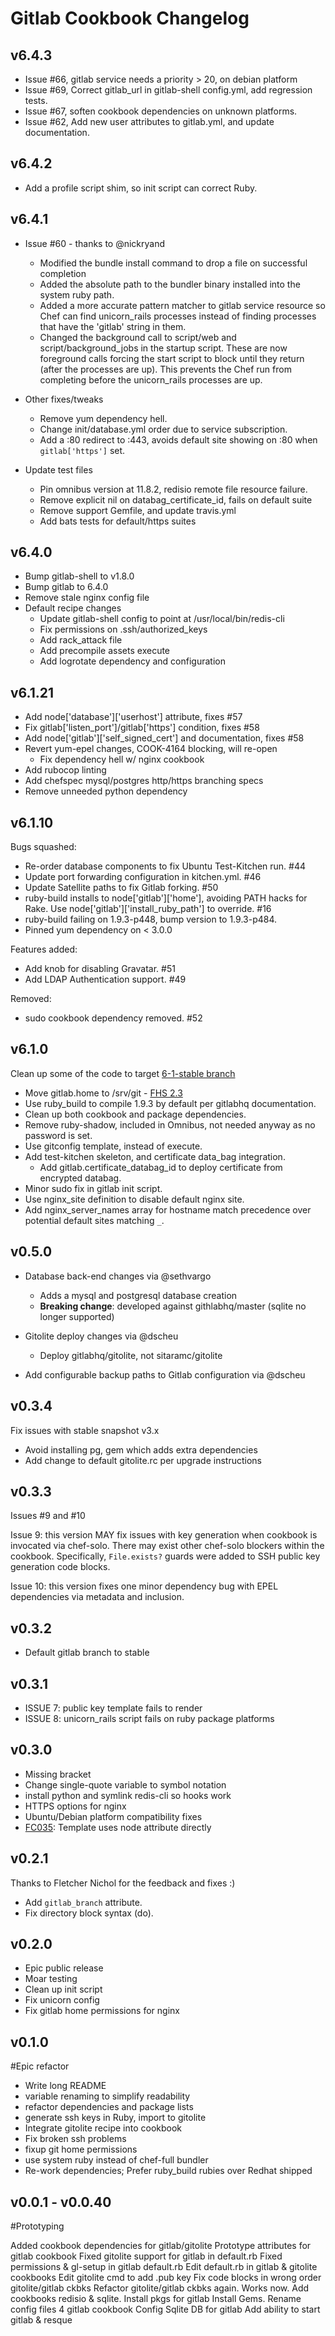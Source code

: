 Gitlab Cookbook Changelog
=========================

v6.4.3
------

* Issue #66, gitlab service needs a priority > 20, on debian platform
* Issue #69, Correct gitlab_url in gitlab-shell config.yml, add regression tests.
* Issue #67, soften cookbook dependencies on unknown platforms.
* Issue #62, Add new user attributes to gitlab.yml, and update documentation.

v6.4.2
------

* Add a profile script shim, so init script can correct Ruby.

v6.4.1
------

* Issue #60 - thanks to @nickryand
  - Modified the bundle install command to drop a file on successful
    completion 
  - Added the absolute path to the bundler binary installed into the
    system ruby path.
  - Added a more accurate pattern matcher to gitlab service resource
    so Chef can find unicorn_rails processes instead of finding processes that
    have the 'gitlab' string in them.
  - Changed the background call to script/web and script/background_jobs
    in the startup script.  These are now foreground calls forcing the start
    script to block until they return (after the processes are up).  This
    prevents the Chef run from completing before the unicorn_rails processes
    are up.

* Other fixes/tweaks
  - Remove yum dependency hell.
  - Change init/database.yml order due to service subscription.
  - Add a :80 redirect to :443, avoids default site showing on :80
    when `gitlab['https']` set.

* Update test files
  - Pin omnibus version at 11.8.2, redisio remote file resource failure.
  - Remove explicit nil on databag_certificate_id, fails on default suite 
  - Remove support Gemfile, and update travis.yml
  - Add bats tests for default/https suites

v6.4.0
------

  * Bump gitlab-shell to v1.8.0
  * Bump gitlab to 6.4.0
  * Remove stale nginx config file
  * Default recipe changes
    - Update gitlab-shell config to point at /usr/local/bin/redis-cli
    - Fix permissions on .ssh/authorized_keys
    - Add rack_attack file
    - Add precompile assets execute
    - Add logrotate dependency and configuration 

v6.1.21
-------

  * Add node['database']['userhost'] attribute, fixes #57
  * Fix gitlab['listen_port']/gitlab['https'] condition, fixes #58
  * Add node['gitlab']['self_signed_cert'] and documentation, fixes #58
  * Revert yum-epel changes, COOK-4164 blocking, will re-open
    - Fix dependency hell w/ nginx cookbook
  * Add rubocop linting
  * Add chefspec mysql/postgres http/https branching specs
  * Remove unneeded python dependency 

v6.1.10
-------

Bugs squashed:

  * Re-order database components to fix Ubuntu Test-Kitchen run. #44
  * Update port forwarding configuration in kitchen.yml. #46
  * Update Satellite paths to fix Gitlab forking. #50
  * ruby-build installs to node['gitlab']['home'], avoiding PATH hacks
    for Rake.  Use node['gitlab']['install_ruby_path'] to override. #16
  * ruby-build failing on 1.9.3-p448, bump version to 1.9.3-p484.
  * Pinned yum dependency on < 3.0.0

Features added:

  * Add knob for disabling Gravatar. #51
  * Add LDAP Authentication support. #49

Removed:

  * sudo cookbook dependency removed. #52

v6.1.0
------

Clean up some of the code to target [6-1-stable branch](https://github.com/gitlabhq/gitlabhq/blob/6-1-stable/doc/install/installation.md)

* Move gitlab.home to /srv/git - [FHS 2.3](http://www.pathname.com/fhs/pub/fhs-2.3.html)
* Use ruby_build to compile 1.9.3 by default per gitlabhq documentation.
* Clean up both cookbook and package dependencies.
* Remove ruby-shadow, included in Omnibus, not needed anyway as no
  password is set.
* Use gitconfig template, instead of execute.
* Add test-kitchen skeleton, and certificate data_bag integration.
  - Add gitlab.certificate_databag_id to deploy certificate from encrypted databag.
* Minor sudo fix in gitlab init script.
* Use nginx_site definition to disable default nginx site.
* Add nginx_server_names array for hostname match precedence over potential default sites matching `_`.

v0.5.0
------

* Database back-end changes via @sethvargo
  - Adds a mysql and postgresql database creation 
  - **Breaking change**: developed against githlabhq/master (sqlite no longer supported)

* Gitolite deploy changes via @dscheu
  - Deploy gitlabhq/gitolite, not sitaramc/gitolite

* Add configurable backup paths to Gitlab configuration via @dscheu

v0.3.4
------

Fix issues with stable snapshot v3.x
    
* Avoid installing pg, gem which adds extra dependencies
* Add change to default gitolite.rc per upgrade instructions

v0.3.3
------

Issues #9 and #10

Issue 9: this version MAY fix issues with key generation when
cookbook is invocated via chef-solo.  There may exist other
chef-solo blockers within the cookbook.  Specifically, `File.exists?`
guards were added to SSH public key generation code blocks.

Issue 10: this version fixes one minor dependency bug with EPEL
dependencies via metadata and inclusion.

v0.3.2
------

* Default gitlab branch to stable

v0.3.1
------

* ISSUE 7: public key template fails to render
* ISSUE 8: unicorn_rails script fails on ruby package platforms 

v0.3.0
------

* Missing bracket
* Change single-quote variable to symbol notation
* install python and symlink redis-cli so hooks work
* HTTPS options for nginx
* Ubuntu/Debian platform compatibility fixes
* [FC035](http://acrmp.github.com/foodcritic/#FC035): Template uses node attribute directly

v0.2.1
------

  Thanks to Fletcher Nichol for the feedback and fixes :)

  * Add `gitlab_branch` attribute.
  * Fix directory block syntax (do).

v0.2.0
------

  * Epic public release <crowd cheers>
  * Moar testing
  * Clean up init script
  * Fix unicorn config
  * Fix gitlab home permissions for nginx

v0.1.0
------

  #Epic refactor

  * Write long README
  * variable renaming to simplify readability
  * refactor dependencies and package lists
  * generate ssh keys in Ruby, import to gitolite
  * Integrate gitolite recipe into cookbook 
  * Fix broken ssh problems
  * fixup git home permissions
  * use system ruby instead of chef-full bundler
  * Re-work dependencies; Prefer ruby_build rubies over Redhat shipped

v0.0.1 - v0.0.40
----------------

  #Prototyping

  Added cookbook dependencies for gitlab/gitolite
  Prototype attributes for gitlab cookbook
  Fixed gitolite support for gitlab in default.rb
  Fixed permissions & gl-setup in gitlab default.rb
  Edit default.rb in gitlab & gitolite cookbooks
  Edit gitolite cmd to add .pub key
  Fix code blocks in wrong order gitolite/gitlab ckbks
  Refactor gitolite/gitlab ckbks again. Works now.
  Add cookbooks redisio & sqlite. Install pkgs for gitlab
  Install Gems. Rename config files 4 gitlab cookbook
  Config Sqlite DB for gitlab
  Add ability to start gitlab & resque
